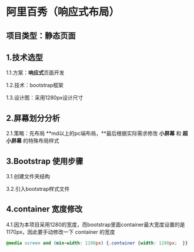 # 阿里百秀（响应式布局）



## 项目类型：静态页面



## 1.技术选型

1.1.方案：**响应式**页面开发

1.2.技术：bootstrap框架

1.3.设计图：采用1280px设计尺寸



## 2.屏幕划分分析

2.1.策略：先布局  **md以上的pc端布局，**最后根据实际需求修改 **小屏幕** 和 **超小屏幕** 的特殊布局样式



## 3.Bootstrap 使用步骤

3.1.创建文件夹结构

3.2.引入bootstrap样式文件



## 4.container 宽度修改

4.1.因为本项目采用1280的宽度，而bootstrap里面container最大宽度设置的是1170px，因此要手动修改一下 container 的宽度

```css
@media screen and (min-width: 1280px) {.container {width: 1280px;  }}
```

